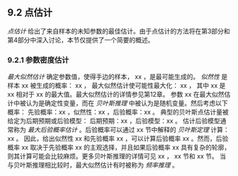 ## 9.2 点估计


*点估计* 给出了来自样本的未知参数的最佳估计。由于点估计的方法将在第3部分和第4部分中深入讨论，本节仅提供了一个简要的概述。

### 9.2.1 参数密度估计

*最大似然估计* 确定参数值，使得手边的样本， xx ，是最可能生成的。 *似然性* 是样本 xx 被生成的概率：
xx ，
最大似然估计使可能性最大化：
xx ，
其中 xx 是 xx 相对于 xx 的最大值。最大似然估计的详情参见第12章。
参数 xx 在最大似然估计中被认为是确定性变量，而在 *贝叶斯推理* 中被认为是随机变量。然后考虑以下概率：
先验概率：xx ，似然性：xx ，后验概率：xx 。
典型的贝叶斯点估计量被给定为后期预期或后验模型：
后期预期：xx ，后验模型：xx 。
估计后验模型通常称为 *最大后验概率估计* 。后验概率可以通过 xx 节中解释的 *贝叶斯定理* 计算：
xx 。
因此，给出似然性 xx 和先验概率 xx ，可以计算后验概率 xx 。然而，后验概率 xx 取决于先验概率 xx 的主观选择，并且如果后验概率 xx 具有复杂的轮廓，则其计算可能会比较麻烦。更多贝叶斯推理的详情可见 xx ， xx 节和 xx 节。
当与贝叶斯推理相比较时，最大似然估计有时被称为 *频率推理* 。
